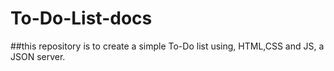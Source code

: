 # To-Do-List-docs
##this repository is to create a simple To-Do list using, HTML,CSS and JS, a JSON server.
